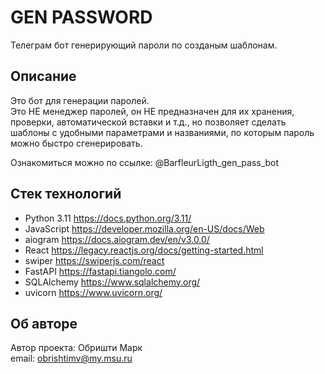 # GEN PASSWORD
Телеграм бот генерирующий пароли по созданым шаблонам.

## Описание
Это бот для генерации паролей.  
Это НЕ менеджер паролей, он НЕ предназначен для их хранения, проверки, автоматической вставки и т.д., но позволяет сделать шаблоны с удобными параметрами и названиями, по которым пароль можно быстро сгенерировать.  

Ознакомиться можно по ссылке: @BarfleurLigth_gen_pass_bot

## Стек технологий
- Python 3.11 https://docs.python.org/3.11/
- JavaScript https://developer.mozilla.org/en-US/docs/Web
- aiogram https://docs.aiogram.dev/en/v3.0.0/
- React https://legacy.reactjs.org/docs/getting-started.html
- swiper https://swiperjs.com/react
- FastAPI https://fastapi.tiangolo.com/
- SQLAlchemy https://www.sqlalchemy.org/
- uvicorn https://www.uvicorn.org/

## Об авторе
Автор проекта: Обришти Марк  
email: obrishtimv@my.msu.ru